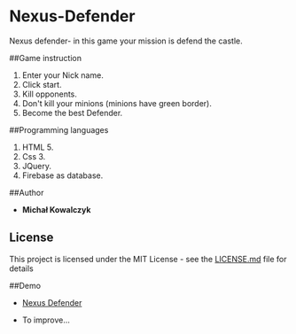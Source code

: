 # Nexus-Defender

Nexus defender- in this game your mission is defend the castle.

##Game instruction
1. Enter your Nick name.
2. Click start.
3. Kill opponents.
4. Don't kill your minions (minions have green border).
5. Become the best Defender.


##Programming languages
1. HTML 5.
2. Css 3.
3. JQuery.
4. Firebase as database.

##Author
* **Michał Kowalczyk**

## License
This project is licensed under the MIT License - see the [LICENSE.md](LICENSE.md) file for details

##Demo

* [Nexus Defender](https://mustroph.github.io/Nexus-Defender/)




* To improve...
